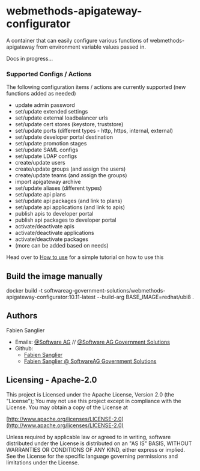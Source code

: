 # webmethods-apigateway-configurator

A container that can easily configure various functions of webmethods-apigateway from environment variable values passed in.

Docs in progress...

### Supported Configs / Actions

The following configuration items / actions are currently supported (new functions added as needed)

- update admin password
- set/update  extended settings
- set/update  external loadbalancer urls
- set/update  cert stores (keystore, truststore)
- set/update  ports (different types - http, https, internal, external)
- set/update  developer portal destination
- set/update  promotion stages
- set/update  SAML configs
- set/update  LDAP configs
- create/update users
- create/update groups (and assign the users)
- create/update teams (and assign the groups)
- import apigateway archive
- set/update aliases (different types)
- set/update api plans
- set/update api packages (and link to plans)
- set/update api applications (and link to apis)
- publish apis to developer portal
- publish api packages to developer portal
- activate/deactivate apis
- activate/deactivate applications
- activate/deactivate packages
- (more can be added based on needs)

Head over to [How to use](./testing/README.md) for a simple tutorial on how to use this 

## Build the image manually

docker build -t softwareag-government-solutions/webmethods-apigateway-configurator:10.11-latest --build-arg BASE_IMAGE=redhat/ubi8 .

Authors
--------------------------------------------

Fabien Sanglier
- Emails: [@Software AG](mailto:fabien.sanglier@softwareag.com) // [@Software AG Government Solutions](mailto:fabien.sanglier@softwareaggov.com)
- Github: 
  - [Fabien Sanglier](https://github.com/lanimall)
  - [Fabien Sanglier @ SoftwareAG Government Solutions](https://github.com/fabien-sanglier-saggs)

Licensing - Apache-2.0
--------------------------------------------

This project is Licensed under the Apache License, Version 2.0 (the "License");
You may not use this project except in compliance with the License.
You may obtain a copy of the License at

[http://www.apache.org/licenses/LICENSE-2.0](http://www.apache.org/licenses/LICENSE-2.0)

Unless required by applicable law or agreed to in writing, software
distributed under the License is distributed on an "AS IS" BASIS,
WITHOUT WARRANTIES OR CONDITIONS OF ANY KIND, either express or implied.
See the License for the specific language governing permissions and
limitations under the License.